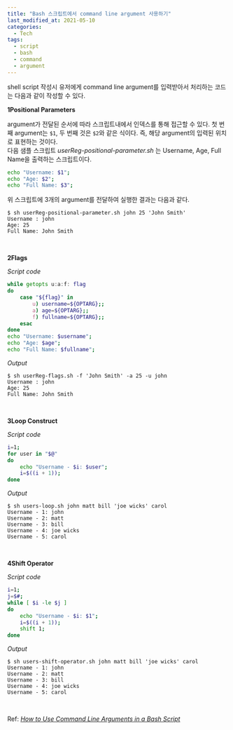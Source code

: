 ```yaml
---
title: "Bash 스크립트에서 command line argument 사용하기"
last_modified_at: 2021-05-10
categories:
  - Tech
tags:
  - script
  - bash
  - command
  - argument
---
```


shell script 작성시 유저에게 command line argument를 입력받아서 처리하는 코드는 다음과 같이 작성할 수 있다.

**<span class="order-box">1</span>Positional Parameters**

argument가 전달된 순서에 따라 스크립트내에서 인덱스를 통해 접근할 수 있다. 첫 번째 argument는 `$1`, 두 번째 것은 `$2`와 같은 식이다. 즉, 해당 argument의 입력된 위치로 표현하는 것이다.<br>
다음 샘플 스크립트 _userReg-positional-parameter.sh_ 는 Username, Age, Full Name을 출력하는 스크립트이다.
```sh
echo "Username: $1";
echo "Age: $2";
echo "Full Name: $3";
```
위 스크립트에 3개의 argument를 전달하여 실행한 결과는 다음과 같다.
```
$ sh userReg-positional-parameter.sh john 25 'John Smith'
Username : john
Age: 25
Full Name: John Smith
```
<br>

**<span class="order-box">2</span>Flags**

_Script code_
```sh
while getopts u:a:f: flag
do
    case "${flag}" in
        u) username=${OPTARG};;
        a) age=${OPTARG};;
        f) fullname=${OPTARG};;
    esac
done
echo "Username: $username";
echo "Age: $age";
echo "Full Name: $fullname";
```

_Output_
```
$ sh userReg-flags.sh -f 'John Smith' -a 25 -u john
Username : john
Age: 25
Full Name: John Smith
```
<br>

**<span class="order-box">3</span>Loop Construct**

_Script code_
```sh
i=1;
for user in "$@" 
do
    echo "Username - $i: $user";
    i=$((i + 1));
done
```
_Output_
```
$ sh users-loop.sh john matt bill 'joe wicks' carol
Username - 1: john
Username - 2: matt
Username - 3: bill
Username - 4: joe wicks
Username - 5: carol
```
<br>

**<span class="order-box">4</span>Shift Operator**

_Script code_
```sh
i=1;
j=$#;
while [ $i -le $j ] 
do
    echo "Username - $i: $1";
    i=$((i + 1));
    shift 1;
done
```
_Output_
```
$ sh users-shift-operator.sh john matt bill 'joe wicks' carol
Username - 1: john
Username - 2: matt
Username - 3: bill
Username - 4: joe wicks
Username - 5: carol
```
<br>

Ref: [_How to Use Command Line Arguments in a Bash Script_](https://www.baeldung.com/linux/use-command-line-arguments-in-bash-script)